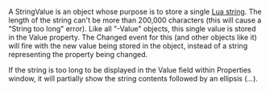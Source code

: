 A StringValue is an object whose purpose is to store a single
[Lua string](https://create.roblox.com/docs/https://www.lua.org/pil/2.4.html). The length of the string can't
be more than 200,000 characters (this will cause a "String too long" error).
Like all "-Value" objects, this single value is stored in the Value property.
The Changed event for this (and other objects like it) will fire with the new
value being stored in the object, instead of a string representing the
property being changed.

If the string is too long to be displayed in the Value field within Properties
window, it will partially show the string contents followed by an ellipsis
(...).